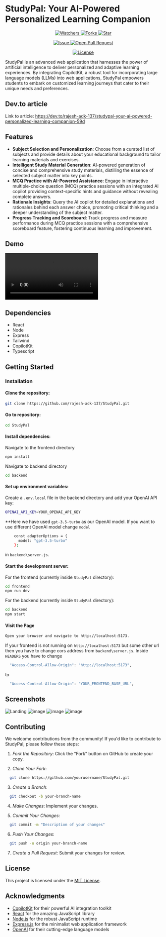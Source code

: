 # StudyPal: Your AI-Powered Personalized Learning Companion
<p align="center">
    <p align="center">
        <a href="https://github.com/rajesh-adk-137/StudyPal/" target="blank">
            <img src="https://img.shields.io/github/watchers/rajesh-adk-137/StudyPal?style=for-the-badge&logo=appveyor" alt="Watchers"/>
        </a>
        <a href="https://github.com/rajesh-adk-137/StudyPal/fork" target="blank">
            <img src="https://img.shields.io/github/forks/rajesh-adk-137/StudyPal?style=for-the-badge&logo=appveyor" alt="Forks"/>
        </a>
        <a href="https://github.com/rajesh-adk-137/StudyPal/stargazers" target="blank">
            <img src="https://img.shields.io/github/stars/rajesh-adk-137/StudyPal?style=for-the-badge&logo=appveyor" alt="Star"/>
        </a>
    </p>
    <p align="center">
        <a href="https://github.com/rajesh-adk-137/StudyPal/issues" target="blank">
            <img src="https://img.shields.io/github/issues/rajesh-adk-137/StudyPal?style=for-the-badge&logo=appveyor" alt="Issue"/>
        </a>
        <a href="https://github.com/rajesh-adk-137/StudyPal/pulls" target="blank">
            <img src="https://img.shields.io/github/issues-pr/rajesh-adk-137/StudyPal?style=for-the-badge&logo=appveyor" alt="Open Pull Request"/>
        </a>
    </p>
    <p align="center">
        <a href="https://github.com/rajesh-adk-137/StudyPal/blob/master/LICENSE" target="blank">
            <img src="https://img.shields.io/github/license/rajesh-adk-137/StudyPal?style=for-the-badge&logo=appveyor" alt="License" />
        </a>
    </p>
</p>
StudyPal is an advanced web application that harnesses the power of artificial intelligence to deliver personalized and adaptive learning experiences. By integrating CopilotKit, a robust tool for incorporating large language models (LLMs) into web applications, StudyPal empowers students to embark on customized learning journeys that cater to their unique needs and preferences.

## Dev.to article
Link to article:
https://dev.to/rajesh-adk-137/studypal-your-ai-powered-personalized-learning-companion-59d

## Features

- **Subject Selection and Personalization**: Choose from a curated list of subjects and provide details about your educational background to tailor learning materials and exercises.
- **Intelligent Study Material Generation**: AI-powered generation of concise and comprehensive study materials, distilling the essence of selected subject matter into key points.
- **MCQ Practice with AI-Powered Assistance**: Engage in interactive multiple-choice question (MCQ) practice sessions with an integrated AI copilot providing context-specific hints and guidance without revealing complete answers.
- **Rationale Insights**: Query the AI copilot for detailed explanations and rationales behind each answer choice, promoting critical thinking and a deeper understanding of the subject matter.
- **Progress Tracking and Scoreboard**: Track progress and measure performance during MCQ practice sessions with a comprehensive scoreboard feature, fostering continuous learning and improvement.

## Demo
<video src="https://github.com/rajesh-adk-137/StudyPal/assets/89499267/a06b11c6-ffbc-44b6-96b0-648d2a38cd7c"></video>

## Dependencies
- React
- Node
- Express
- Tailwind
- CopilotKit
- Typescript
  
## Getting Started

### Installation

#### Clone the repository:
```bash
git clone https://github.com/rajesh-adk-137/StudyPal.git
```
#### Go to repository:
```bash
cd StudyPal
```
#### Install dependencies:
Navigate to the frontend directory

```bash
npm install
```
Navigate to backend directory
```bash
cd backend
```

#### Set up environment variables:
Create a `.env.local` file in the backend directory and add your OpenAI API key:
```bash
OPENAI_API_KEY=YOUR_OPENAI_API_KEY
```
**Here we have used `gpt-3.5-turbo` as our OpenAI model. If you want to use different OpenAI model change `model`
```bash
    const adapterOptions = {
      model: "gpt-3.5-turbo"
    };
```
in `backend\server.js`.

#### Start the development server:

For the frontend (currently inside `StudyPal` directory):
```bash
cd frontend
npm run dev
```

For the backend (currently inside `StudyPal` directory):
```bash
cd backend
npm start
```

#### Visit the Page
```bash
Open your browser and navigate to http://localhost:5173.
```
If your frontend is not running on `http://localhost:5173` but some other url then you have to change cors address from `backend\server.js`.
Inside `HEADERS` you have to change
```bash
  "Access-Control-Allow-Origin": "http://localhost:5173",
```
to 
```bash
  "Access-Control-Allow-Origin": "YOUR_FRONTEND_BASE_URL",
```
## Screenshots

![Landing](https://github.com/rajesh-adk-137/StudyPal/assets/109226874/3f478f20-601a-495f-ae0d-ed235e13a9fb)
![image](https://github.com/rajesh-adk-137/StudyPal/assets/109226874/5fd9f9ef-2a23-46d4-9bb5-bf1c1cef0dba)
![image](https://github.com/rajesh-adk-137/StudyPal/assets/109226874/78b75693-b11c-4fd9-88ca-25058351ac1b)
![image](https://github.com/rajesh-adk-137/StudyPal/assets/109226874/1d0fc988-b6db-438a-afe3-3a201de66fb3)

## Contributing

We welcome contributions from the community! If you'd like to contribute to StudyPal, please follow these steps:

1. *Fork the Repository*: Click the "Fork" button on GitHub to create your copy.

2. *Clone Your Fork*:
 ```bash
   git clone https://github.com/yourusername/StudyPal.git
```

   
3. *Create a Branch*:
 ```bash
   git checkout -b your-branch-name
```
 
4. *Make Changes*: Implement your changes.

5. *Commit Your Changes*:
 ```bash
   git commit -m "Description of your changes"
```

6. *Push Your Changes*:
 ```bash
   git push -u origin your-branch-name
```


7. *Create a Pull Request*: Submit your changes for review.

## License

This project is licensed under the [MIT License](LICENSE).

## Acknowledgments

- [CopilotKit](https://www.copilotkit.ai/) for their powerful AI integration toolkit
- [React](https://reactjs.org/) for the amazing JavaScript library
- [Node.js](https://nodejs.org/) for the robust JavaScript runtime
- [Express.js](https://expressjs.com/) for the minimalist web application framework
- [OpenAI](https://openai.com/) for their cutting-edge language models
